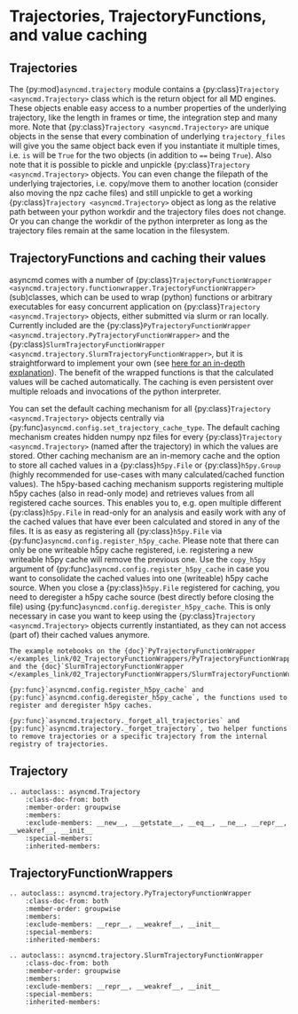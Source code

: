 # Trajectories, TrajectoryFunctions, and value caching

## Trajectories

The {py:mod}`asyncmd.trajectory` module contains a {py:class}`Trajectory <asyncmd.Trajectory>` class which is the return object for all MD engines.
These objects enable easy access to a number properties of the underlying trajectory, like the length in frames or time, the integration step and many more.
Note that {py:class}`Trajectory <asyncmd.Trajectory>` are unique objects in the sense that every combination of underlying `trajectory_files` will give you the same object back even if you instantiate it multiple times, i.e. `is` will be `True` for the two objects (in addition to `==` being `True`).
Also note that it is possible to pickle and unpickle {py:class}`Trajectory <asyncmd.Trajectory>` objects.
You can even change the filepath of the underlying trajectories, i.e. copy/move them to another location (consider also moving the npz cache files) and still unpickle to get a working {py:class}`Trajectory <asyncmd.Trajectory>` object as long as the relative path between your python workdir and the trajectory files does not change. Or you can change the workdir of the python interpreter as long as the trajectory files remain at the same location in the filesystem.

## TrajectoryFunctions and caching their values

asyncmd comes with a number of  {py:class}`TrajectoryFunctionWrapper <asyncmd.trajectory.functionwrapper.TrajectoryFunctionWrapper>` (sub)classes, which can be used to wrap (python) functions or arbitrary executables for easy concurrent application on {py:class}`Trajectory <asyncmd.Trajectory>` objects, either submitted via slurm or ran locally.
Currently included are the {py:class}`PyTrajectoryFunctionWrapper <asyncmd.trajectory.PyTrajectoryFunctionWrapper>` and the {py:class}`SlurmTrajectoryFunctionWrapper <asyncmd.trajectory.SlurmTrajectoryFunctionWrapper>`, but it is straightforward to implement your own (see [here for an in-depth explanation](#extending-asyncmd-trajectoryfunctions)).
The benefit of the wrapped functions is that the calculated values will be cached automatically.
The caching is even persistent over multiple reloads and invocations of the python interpreter.

You can set the default caching mechanism for all {py:class}`Trajectory <asyncmd.Trajectory>` objects centrally via {py:func}`asyncmd.config.set_trajectory_cache_type`.
The default caching mechanism creates hidden numpy npz files for every {py:class}`Trajectory <asyncmd.Trajectory>` (named after the trajectory) in which the values are stored.
Other caching mechanism are an in-memory cache and the option to store all cached values in a {py:class}`h5py.File` or {py:class}`h5py.Group` (highly recommended for use-cases with many calculated/cached function values).
The h5py-based caching mechanism supports registering multiple h5py caches (also in read-only mode) and retrieves values from all registered cache sources.
This enables you to, e.g. open multiple different {py:class}`h5py.File` in read-only for an analysis and easily work with any of the cached values that have ever been calculated and stored in any of the files. It is as easy as registering all {py:class}`h5py.File` via {py:func}`asyncmd.config.register_h5py_cache`.
Please note that there can only be one writeable h5py cache registered, i.e. registering a new writeable h5py cache will remove the previous one.
Use the ``copy_h5py`` argument of {py:func}`asyncmd.config.register_h5py_cache` in case you want to consolidate the cached values into one (writeable) h5py cache source.
When you close a {py:class}`h5py.File` registered for caching, you need to deregister a h5py cache source (best directly before closing the file) using {py:func}`asyncmd.config.deregister_h5py_cache`. This is only necessary in case you want to keep using the {py:class}`Trajectory <asyncmd.Trajectory>` objects currently instantiated, as they can not access (part of) their cached values anymore.

```{seealso}
The example notebooks on the {doc}`PyTrajectoryFunctionWrapper </examples_link/02_TrajectoryFunctionWrappers/PyTrajectoryFunctionWrapper>` and the {doc}`SlurmTrajectoryFunctionWrapper </examples_link/02_TrajectoryFunctionWrappers/SlurmTrajectoryFunctionWrapper>`.
```

```{seealso}
{py:func}`asyncmd.config.register_h5py_cache` and {py:func}`asyncmd.config.deregister_h5py_cache`, the functions used to register and deregister h5py caches.
```

```{seealso}
{py:func}`asyncmd.trajectory._forget_all_trajectories` and {py:func}`asyncmd.trajectory._forget_trajectory`, two helper functions to remove trajectories or a specific trajectory from the internal registry of trajectories.
```

## Trajectory

```{eval-rst}
.. autoclass:: asyncmd.Trajectory
    :class-doc-from: both
    :member-order: groupwise
    :members:
    :exclude-members: __new__, __getstate__, __eq__, __ne__, __repr__, __weakref__, __init__
    :special-members:
    :inherited-members:
```

## TrajectoryFunctionWrappers

```{eval-rst}
.. autoclass:: asyncmd.trajectory.PyTrajectoryFunctionWrapper
    :class-doc-from: both
    :member-order: groupwise
    :members:
    :exclude-members: __repr__, __weakref__, __init__
    :special-members:
    :inherited-members:
```

```{eval-rst}
.. autoclass:: asyncmd.trajectory.SlurmTrajectoryFunctionWrapper
    :class-doc-from: both
    :member-order: groupwise
    :members:
    :exclude-members: __repr__, __weakref__, __init__
    :special-members:
    :inherited-members:
```
